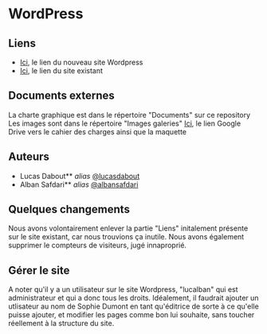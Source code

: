 # WordPress 

## Liens

* [Ici](http://62.210.83.115:11209/wordpress/), le lien du nouveau site Wordpress
* [Ici](http://sophiedumont.com/index.htm), le lien du site existant

## Documents externes

La charte graphique est dans le répertoire "Documents" sur ce repository
Les images sont dans le répertoire "Images galeries"
[Ici](https://docs.google.com/document/d/1udi86MPuZnY6vrZiNolJlIV6sqBiychcHQc2xzzsz8E/edit?usp=sharing), le lien Google Drive vers le cahier des charges ainsi que la maquette

## Auteurs

* Lucas Dabout** _alias_ [@lucasdabout](https://github.com/lucasdabout)
* Alban Safdari** _alias_ [@albansafdari](https://github.com/albansafdari)

## Quelques changements

Nous avons volontairement enlever la partie "Liens" initalement présente sur le site existant, car nous trouvions ça inutile. 
Nous avons également supprimer le compteurs de visiteurs, jugé innaproprié.

## Gérer le site

A noter qu'il y a un utilisateur sur le site Wordpress, "lucalban" qui est administrateur et qui a donc tous les droits.
Idéalement, il faudrait ajouter un utlisateur au nom de Sophie Dumont en tant qu'éditrice de sorte à ce qu'elle puisse ajouter, et modifier les pages comme bon lui souhaite, sans toucher réellement à la structure du site.
